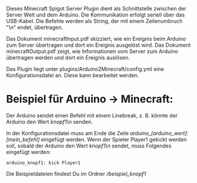 Dieses Minecraft Spigot Server Plugin dient als Schnittstelle zwischen der Server Welt und dem Arduino.
Die Kommunikation erfolgt seriell über das USB-Kabel. Die Befehle werden als String, der mit einem Zeilenumbruch "\n" endet, übertragen.

Das Dokument minecraftInput.pdf skizziert, wie ein Ereignis beim Arduino zum Server übertragen und dort ein Ereignis ausgelöst wird.
Das Dokument minecraftOutput.pdf zeigt, wie Informationen vom Server zum Arduino übertragen werden und dort ein Ereignis auslösen.

Das Plugin liegt unter plugins/Arduino2Minecraft/config.yml eine Konfigurationsdatei an. Diese kann bearbeitet werden.

# Beispiel für Arduino -> Minecraft:

Der Arduino sendet einen Befehl mit einem Linebreak, z. B. könnte der Arduino den Wert *knopf1\n* senden.

In der Konfigurationsdatei muss am Ende die Zeile *arduino_[arduino_wert]: [mein_befehl]* eingefügt werden.
Wenn der Spieler Player1 gekickt werden soll, sobald der Arduino den Wert *knopf1\n* sendet, muss Folgendes eingefügt werden:

    arduino_knopf1: kick Player1

Die Beispieldateien findest Du im Ordner */beispiel_knopf1*
